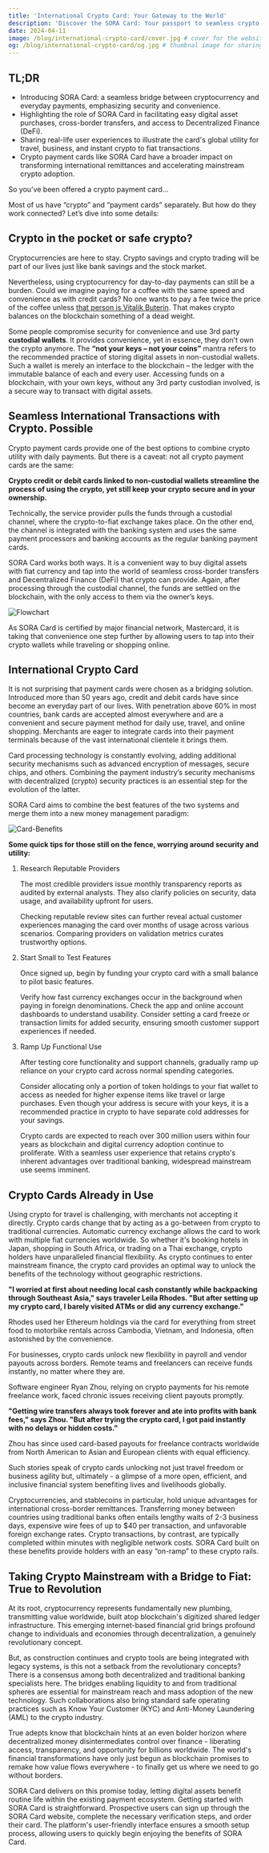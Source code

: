 ```yaml
---
title: 'International Crypto Card: Your Gateway to the World'
description: 'Discover the SORA Card: Your passport to seamless crypto transactions and global spending. Explore the world of DeFi and cross-border payments with ease. '
date: 2024-04-11
image: /blog/international-crypto-card/cover.jpg # cover for the website, 1920x1080px
og: /blog/international-crypto-card/og.jpg # thumbnal image for sharing, 1200x630px
---
```


## TL;DR

- Introducing SORA Card: a seamless bridge between cryptocurrency and everyday payments, emphasizing security and convenience.
- Highlighting the role of SORA Card in facilitating easy digital asset purchases, cross-border transfers, and access to Decentralized Finance (DeFi).
- Sharing real-life user experiences to illustrate the card's global utility for travel, business, and instant crypto to fiat transactions.
- Crypto payment cards like SORA Card have a broader impact on transforming international remittances and accelerating mainstream crypto adoption.

So you’ve been offered a crypto payment card…

Most of us have “crypto” and “payment cards” separately. But how do they work connected? Let’s dive into some details:

## Crypto in the pocket or safe crypto?

Cryptocurrencies are here to stay. Crypto savings and crypto trading will be part of our lives just like bank savings and the stock market.

Nevertheless, using cryptocurrency for day-to-day payments can still be a burden. Could we imagine paying for a coffee with the same speed and convenience as with credit cards? No one wants to pay a fee twice the price of the coffee unless [that person is Vitalik Buterin](https://vitalik.eth.limo/general/2022/12/05/excited.html). That makes crypto balances on the blockchain something of a dead weight.

Some people compromise security for convenience and use 3rd party **custodial wallets**. It provides convenience, yet in essence, they don’t own the crypto anymore. The **“not your keys – not your coins”** mantra refers to the recommended practice of storing digital assets in non-custodial wallets. Such a wallet is merely an interface to the blockchain – the ledger with the immutable balance of each and every user. Accessing funds on a blockchain, with your own keys, without any 3rd party custodian involved, is a secure way to transact with digital assets.

## Seamless International Transactions with Crypto. Possible

Crypto payment cards provide one of the best options to combine crypto utility with daily payments. But there is a caveat: not all crypto payment cards are the same:

**Crypto credit or debit cards linked to non-custodial wallets streamline the process of using the crypto, yet still keep your crypto secure and in your ownership.**

Technically, the service provider pulls the funds through a custodial channel, where the crypto-to-fiat exchange takes place. On the other end, the channel is integrated with the banking system and uses the same payment processors and banking accounts as the regular banking payment cards.

SORA Card works both ways. It is a convenient way to buy digital assets with fiat currency and tap into the world of seamless cross-border transfers and Decentralized Finance (DeFi) that crypto can provide. Again, after processing through the custodial channel, the funds are settled on the blockchain, with the only access to them via the owner’s keys.

![Flowchart](/blog/international-crypto-card/image1.jpg)

As SORA Card is certified by major financial network, Mastercard, it is taking that convenience one step further by allowing users to tap into their crypto wallets while traveling or shopping online.

## International Crypto Card

It is not surprising that payment cards were chosen as a bridging solution. Introduced more than 50 years ago, credit and debit cards have since become an everyday part of our lives. With penetration above 60% in most countries, bank cards are accepted almost everywhere and are a convenient and secure payment method for daily use, travel, and online shopping. Merchants are eager to integrate cards into their payment terminals because of the vast international clientele it brings them.

Card processing technology is constantly evolving, adding additional security mechanisms such as advanced encryption of messages, secure chips, and others. Combining the payment industry’s security mechanisms with decentralized (crypto) security practices is an essential step for the evolution of the latter.

SORA Card aims to combine the best features of the two systems and merge them into a new money management paradigm:

![Card-Benefits](/blog/international-crypto-card/sora-card-benefits.jpg)

**Some quick tips for those still on the fence, worrying around security and utility:**

1. Research Reputable Providers

   The most credible providers issue monthly transparency reports as audited by external analysts. They also clarify policies on security, data usage, and availability upfront for users.

   Checking reputable review sites can further reveal actual customer experiences managing the card over months of usage across various scenarios. Comparing providers on validation metrics curates trustworthy options.

2. Start Small to Test Features

   Once signed up, begin by funding your crypto card with a small balance to pilot basic features.

   Verify how fast currency exchanges occur in the background when paying in foreign denominations. Check the app and online account dashboards to understand usability. Consider setting a card freeze or transaction limits for added security, ensuring smooth customer support experiences if needed.

3. Ramp Up Functional Use

   After testing core functionality and support channels, gradually ramp up reliance on your crypto card across normal spending categories.

   Consider allocating only a portion of token holdings to your fiat wallet to access as needed for higher expense items like travel or large purchases. Even though your address is secure with your keys, it is a recommended practice in crypto to have separate cold addresses for your savings.

   Crypto cards are expected to reach over 300 million users within four years as blockchain and digital currency adoption continue to proliferate. With a seamless user experience that retains crypto's inherent advantages over traditional banking, widespread mainstream use seems imminent.

## Crypto Cards Already in Use

Using crypto for travel is challenging, with merchants not accepting it directly. Crypto cards change that by acting as a go-between from crypto to traditional currencies. Automatic currency exchange allows the card to work with multiple fiat currencies worldwide. So whether it's booking hotels in Japan, shopping in South Africa, or trading on a Thai exchange, crypto holders have unparalleled financial flexibility. As crypto continues to enter mainstream finance, the crypto card provides an optimal way to unlock the benefits of the technology without geographic restrictions.

**"I worried at first about needing local cash constantly while backpacking through Southeast Asia," says traveler Leila Rhodes. "But after setting up my crypto card, I barely visited ATMs or did any currency exchange."**

Rhodes used her Ethereum holdings via the card for everything from street food to motorbike rentals across Cambodia, Vietnam, and Indonesia, often astonished by the convenience.

For businesses, crypto cards unlock new flexibility in payroll and vendor payouts across borders. Remote teams and freelancers can receive funds instantly, no matter where they are.

Software engineer Ryan Zhou, relying on crypto payments for his remote freelance work, faced chronic issues receiving client payouts promptly.

**"Getting wire transfers always took forever and ate into profits with bank fees," says Zhou. "But after trying the crypto card, I got paid instantly with no delays or hidden costs."**

Zhou has since used card-based payouts for freelance contracts worldwide from North American to Asian and European clients with equal efficiency.

Such stories speak of crypto cards unlocking not just travel freedom or business agility but, ultimately - a glimpse of a more open, efficient, and inclusive financial system benefiting lives and livelihoods globally.

Cryptocurrencies, and stablecoins in particular, hold unique advantages for international cross-border remittances. Transferring money between countries using traditional banks often entails lengthy waits of 2-3 business days, expensive wire fees of up to $40 per transaction, and unfavorable foreign exchange rates. Crypto transactions, by contrast, are typically completed within minutes with negligible network costs. SORA Card built on these benefits provide holders with an easy “on-ramp” to these crypto rails.

## Taking Crypto Mainstream with a Bridge to Fiat: True to Revolution

At its root, cryptocurrency represents fundamentally new plumbing, transmitting value worldwide, built atop blockchain's digitized shared ledger infrastructure. This emerging internet-based financial grid brings profound change to individuals and economies through decentralization, a genuinely revolutionary concept.

But, as construction continues and crypto tools are being integrated with legacy systems, is this not a setback from the revolutionary concepts? There is a consensus among both decentralized and traditional banking specialists here. The bridges enabling liquidity to and from traditional spheres are essential for mainstream reach and mass adoption of the new technology. Such collaborations also bring standard safe operating practices such as Know Your Customer (KYC) and Anti-Money Laundering (AML) to the crypto industry.

True adepts know that blockchain hints at an even bolder horizon where decentralized money disintermediates control over finance - liberating access, transparency, and opportunity for billions worldwide. The world's financial transformations have only just begun as blockchain promises to remake how value flows everywhere - to finally get us where we need to go without borders.

SORA Card delivers on this promise today, letting digital assets benefit routine life within the existing payment ecosystem. Getting started with SORA Card is straightforward. Prospective users can <ApplyButton>sign up</ApplyButton> through the SORA Card website, complete the necessary verification steps, and order their card. The platform's user-friendly interface ensures a smooth setup process, allowing users to quickly begin enjoying the benefits of SORA Card.
